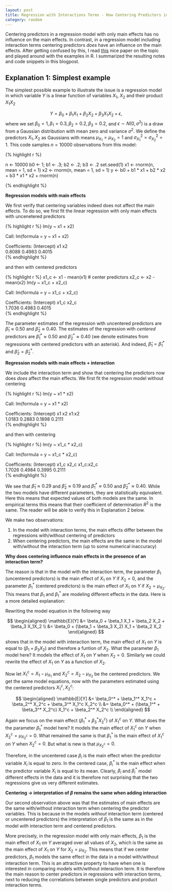 ```yaml
---
layout: post
title: Regression with Interactions Terms - How Centering Predictors influences Main Effects
category: random
---
```


Centering predictors in a regression model with only main effects has no influence on the main effects. In contrast, in a regression model including interaction terms centering predictors *does* have an influence on the main effects. After getting confused by this, I read [this](https://amstat.tandfonline.com/doi/pdf/10.1080/10691898.2011.11889620) nice paper on the topic and played around with the examples in R. I summarized the resulting notes and code snippets in this blogpost.


Explanation 1: Simplest example
-----


The simplest possible example to illustrate the issue is a regression model in which variable $Y$ is a linear function of variables $X_1$, $X_2$ and their product $X_1X_2$

$$
Y = \beta_0 + \beta_1 X_1 + \beta_2 X_2 + \beta_3 X_1X_2 + \epsilon,
$$
where we set $\beta_0 = 1, \beta_1 = 0.3, \beta_2 = 0.2, \beta_3 = 0.2$, and $\epsilon \sim N(0, \sigma^2)$ is a draw from a Gaussian distribution with mean zero and variance $\sigma^2$. We define the predictors $X_1, X_2$ as Gaussians with means $\mu_{X_1} = \mu_{X_2} = 1$ and $\sigma^{2}_{X_1}=\sigma^{2}_{X_2}=1$. This code samples $n = 10000$ observations from this model:

{% highlight r %}

n <- 10000
b0 <- 1; b1 <- .3; b2 <- .2; b3 <- .2
set.seed(1)
x1 <- rnorm(n, mean = 1, sd = 1)
x2 <- rnorm(n, mean = 1, sd = 1)
y <- b0 + b1 * x1 + b2 * x2 + b3 * x1 * x2 + rnorm(n)

{% endhighlight %}


**Regression models with main effects**

We first verify that centering variables indeed does not affect the main effects. To do so, we first fit the linear regression with only main effects with uncenetered predictors

{% highlight r %}
lm(y ~ x1 + x2)

Call:
lm(formula = y ~ x1 + x2)

Coefficients:
(Intercept)           x1           x2  
     0.8088       0.4983       0.4015  
{% endhighlight %}

and then with centered predictors

{% highlight r %}
x1_c <- x1 - mean(x1) # center predictors
x2_c <- x2 - mean(x2)
lm(y ~ x1_c + x2_c)

Call:
lm(formula = y ~ x1_c + x2_c)

Coefficients:
(Intercept)         x1_c         x2_c  
     1.7036       0.4983       0.4015  
{% endhighlight %}


The parameter estimates of the regression with uncentered predictors are $\hat\beta_1 \approx 0.50$ and $\hat\beta_2 \approx 0.40$. The estimates of the regression with *centered* predictors are $\hat\beta_1^* \approx 0.50$ and $\hat\beta_2^* \approx 0.40$ (we denote estimates from regressions with centered predictors with an asterisk). And indeed, $\hat\beta_1 = \hat\beta_1^{*}$ and $\hat\beta_2 = \hat\beta_2^{*}$.


**Regression models with main effects + interaction**

We include the interaction term and show that centering the predictors now does *does* affect the main effects. We first fit the regression model without centering

{% highlight r %}
lm(y ~ x1 * x2)

Call:
lm(formula = y ~ x1 * x2)

Coefficients:
(Intercept)           x1           x2        x1:x2  
     1.0183       0.2883       0.1898       0.2111  
{% endhighlight %}

and then with centering

{% highlight r %}
lm(y ~ x1_c * x2_c)

Call:
lm(formula = y ~ x1_c * x2_c)

Coefficients:
(Intercept)         x1_c         x2_c    x1_c:x2_c  
     1.7026       0.4984       0.3995       0.2111  
{% endhighlight %}

We see that $\hat\beta_1 \approx 0.29$ and $\hat\beta_2 \approx 0.19$ and $\hat\beta_1^* \approx 0.50$ and $\hat\beta_2^* \approx 0.40$. While the two models have different parameters, they are statistically equivalent. Here this means that expected values of both models are the same. In empirical terms this means that their coefficient of determination $R^2$ is the same. The reader will be able to verify this in Explanation 2 below.

We make two observations: 

1. In the model with interaction terms, the main effects differ between the regressions with/without centering of predictors
2. When centering predictors, the main effects are the same in the model with/without the interaction term (up to some numerical inaccuracy)

**Why does centering influence main effects in the presence of an interaction term?**

The reason is that in the model with the interaction term, the parameter $\beta_1$ (uncentered predictors) is the main effect of $X_1$ on $Y$ if $X_2 = 0$, and the parameter $\beta_1^*$ (centered predictors) is the main effect of $X_1$ on $Y$ if $X_2 = \mu_{X_2}$. This means that $\beta_1$ and $\beta_1^*$ are modeling different effects in the data. Here is a more detailed explanation:

Rewriting the model equation in the following way

$$
\begin{aligned}
\mathbb{E}[Y] &= \beta_0 + \beta_1 X_1 + \beta_2 X_2 + \beta_3 X_1X_2 \\
              &= \beta_0 + (\beta_1 + \beta_3 X_2) X_1 + \beta_2 X_2
\end{aligned}
$$

shows that in the model with interaction term, the main effect of $X_1$ on $Y$ is equal to $(\beta_1 + \beta_3 X_2)$ and therefore a funtion of $X_2$. What the parameter $\beta_1$ model here? It models the effect of $X_1$ on $Y$ when $X_2 = 0$. Similarly we could rewrite the effect of $X_1$ on $Y$ as a function of $X_2$.

Now let $X_1^c = X_1 - \mu_{X_1}$ and $X_2^c = X_2 - \mu_{X_2}$ be the centered predictors. We get the same model equations, now with the parameters estimated using the centered predictors $X_1^c, X_2^c$:


$$
\begin{aligned}
\mathbb{E}[Y] &= \beta_0^* + \beta_1^* X_1^c + \beta_2^* X_2^c + \beta_3^* X_1^c X_2^c \\
              &= \beta_0^* + (\beta_1^* + \beta_3^*  X_2^c) X_1^c + \beta_2^*  X_2^c \\
\end{aligned}
$$

Again we focus on the main effect $(\beta_1^* + \beta_3^*  X_2^c)$ of $X_1^c$ on $Y$. What does the the parameter $\beta_1^*$ model here? It models the main effect of $X_1^c$ on $Y$ when $X_2^c = \mu_{X_2^c} = 0$. What remained the same is that $\beta_1^*$ is the main effect of $X_1^c$ on $Y$ when $X_2^c = 0$. But what is new is that $\mu_{X_2^c} = 0$.

Therefore, in the uncentered case $\beta_i$ is the main effect when the predictor variable $X_i$ is equal to zero. In the centered case, $\beta_i^*$ is the main effect when the predictor variable $X_i$ is equal to its mean. Clearly, $\beta_i$ and $\beta_i^*$ model different effects in the data and it is therefore not surprising that the two regressions give us very different estimates.


**Centering $\rightarrow$ interpretation of $\beta$ remains the same when adding interaction**

Our second observation above was that the estimates of main effects are the same with/without interaction term when centering the predictor variables. This is because in the models *without* interaction term (centered or uncentered predictors) the interpretation of $\beta_1$ is the same as in the model *with* interaction term and centered predictors.

More precisely, in the regression model with only main effects, $\beta_1$ is the main effect of $X_1$ on $Y$ averaged over all values of $X_2$, which is the same as the main effect of $X_1$ on $Y$ for $X_2 = \mu_{X_2}$. This means that if we center predictors, $\beta_1$ models the same effect in the data in a model with/without interaction term. This is an attractive property to have when one is interested in comparing models with/without interaction term. It is therefore the main reason to center predictors in regressions with interaction terms, next to reducing the correlations between single predictors and product interaction terms.



